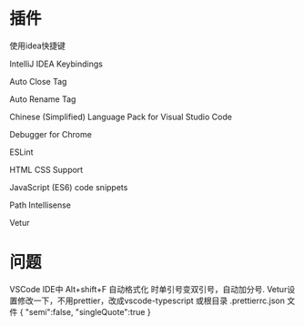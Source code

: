 # 插件

使用idea快捷键 

IntelliJ IDEA Keybindings

Auto Close Tag

Auto Rename Tag

Chinese (Simplified) Language Pack for Visual Studio Code

Debugger for Chrome

ESLint

HTML CSS Support

JavaScript (ES6) code snippets

Path Intellisense

Vetur

# 问题
VSCode IDE中 Alt+shift+F 自动格式化 时单引号变双引号，自动加分号.
Vetur设置修改一下，不用prettier，改成vscode-typescript
或根目录 .prettierrc.json 文件
{
"semi":false,
"singleQuote":true
}